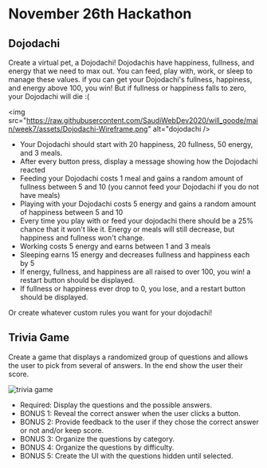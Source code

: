 # November 26th Hackathon

## Dojodachi

Create a virtual pet, a Dojodachi! Dojodachis have happiness, fullness, and energy that we need to max out. You can feed, play with, work, or sleep to manage these values. if you can get your Dojodachi's fullness, happiness, and energy above 100, you win! But if fullness or happiness falls to zero, your Dojodachi will die :(

<img src="https://raw.githubusercontent.com/SaudiWebDev2020/will_goode/main/week7/assets/Dojodachi-Wireframe.png" alt="dojodachi />

* Your Dojodachi should start with 20 happiness, 20 fullness, 50 energy, and 3 meals.
* After every button press, display a message showing how the Dojodachi reacted
* Feeding your Dojodachi costs 1 meal and gains a random amount of fullness between 5 and 10 (you cannot feed your Dojodachi if you do not have meals)
* Playing with your Dojodachi costs 5 energy and gains a random amount of happiness between 5 and 10
* Every time you play with or feed your dojodachi there should be a 25% chance that it won't like it. Energy or meals will still decrease, but happiness and fullness won't change.
* Working costs 5 energy and earns between 1 and 3 meals
* Sleeping earns 15 energy and decreases fullness and happiness each by 5
* If energy, fullness, and happiness are all raised to over 100, you win! a restart button should be displayed.
* If fullness or happiness ever drop to 0, you lose, and a restart button should be displayed.

Or create whatever custom rules you want for your dojodachi!

## Trivia Game

Create a game that displays a randomized group of questions and allows the user to pick from several of answers. In the end show the user their score.

<img src="https://raw.githubusercontent.com/SaudiWebDev2020/will_goode/main/week7/assets/triviaMEAN418.png" alt="trivia game" />

* Required: Display the questions and the possible answers.
* BONUS 1: Reveal the correct answer when the user clicks a button.
* BONUS 2: Provide feedback to the user if they chose the correct answer or not and/or keep score.
* BONUS 3: Organize the questions by category.
* BONUS 4: Organize the questions by difficulty.
* BONUS 5: Create the UI with the questions hidden until selected.
